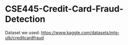 # CSE445-Credit-Card-Fraud-Detection
Dataset we used: https://www.kaggle.com/datasets/mlg-ulb/creditcardfraud
